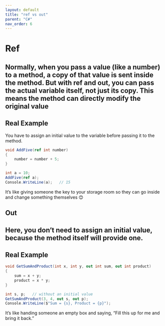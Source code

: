 ```yaml
---
layout: default
title: "ref vs out"
parent: "C#"
nav_order: 6
---
```


# Ref 

Normally, when you pass a value (like a number) to a method, a copy of that value is sent inside the method.
But with ref and out, you can pass the actual variable itself, not just its copy.
This means the method can directly modify the original value
---

## Real Example

You have to assign an initial value to the variable before passing it to the method.

```csharp
void AddFive(ref int number)
{
    number = number + 5;
}

int a = 10;
AddFive(ref a);
Console.WriteLine(a);   // 15

```
It’s like giving someone the key to your storage room so they can go inside and change something themselves 😊


## Out 

Here, you don’t need to assign an initial value, because the method itself will provide one.
---

## Real Example

```csharp
void GetSumAndProduct(int x, int y, out int sum, out int product)
{
    sum = x + y;
    product = x * y;
}

int s, p;   // without an initial value
GetSumAndProduct(3, 4, out s, out p);
Console.WriteLine($"Sum = {s}, Product = {p}");

```
It’s like handing someone an empty box and saying,
“Fill this up for me and bring it back.” 


